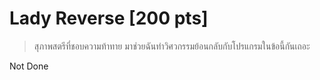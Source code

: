 # Lady Reverse [200 pts]
> สุภาพสตรีที่ชอบความท้าทาย มาช่วยฉันทำวิศวกรรมย้อนกลับกับโปรแกรมในข้อนี้กันเถอะ

Not Done
